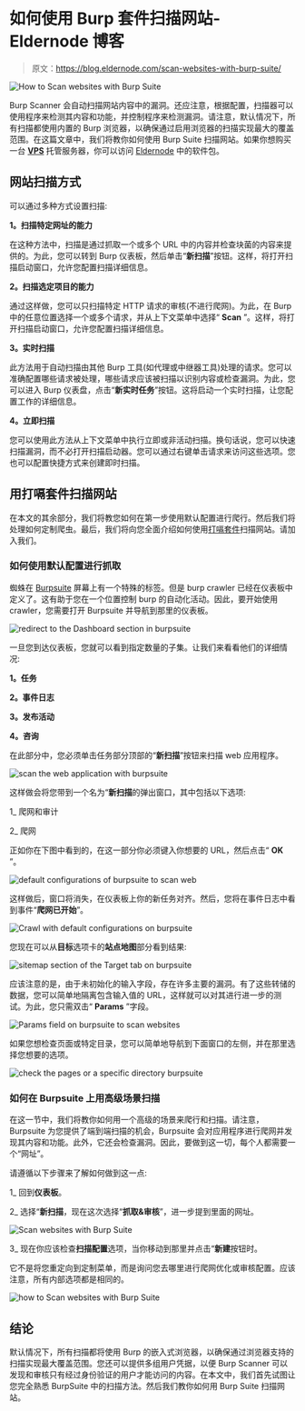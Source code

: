 # 如何使用 Burp 套件扫描网站- Eldernode 博客

> 原文：<https://blog.eldernode.com/scan-websites-with-burp-suite/>

![How to Scan websites with Burp Suite](img/fd27f668b571d833dbf75974a820e146.png)

Burp Scanner 会自动扫描网站内容中的漏洞。还应注意，根据配置，扫描器可以使用程序来检测其内容和功能，并控制程序来检测漏洞。请注意，默认情况下，所有扫描都使用内置的 Burp 浏览器，以确保通过启用浏览器的扫描实现最大的覆盖范围。在这篇文章中，我们将教你如何使用 Burp Suite 扫描网站。如果你想购买一台 [**VPS**](https://eldernode.com/vps/) 托管服务器，你可以访问 [Eldernode](https://eldernode.com/) 中的软件包。

## 网站扫描方式

可以通过多种方式设置扫描:

**1。扫描特定网址的能力**

在这种方法中，扫描是通过抓取一个或多个 URL 中的内容并检查块菌的内容来提供的。为此，您可以转到 Burp 仪表板，然后单击“**新扫描**”按钮。这样，将打开扫描启动窗口，允许您配置扫描详细信息。

**2。扫描选定项目的能力**

通过这样做，您可以只扫描特定 HTTP 请求的审核(不进行爬网)。为此，在 Burp 中的任意位置选择一个或多个请求，并从上下文菜单中选择“ **Scan** ”。这样，将打开扫描启动窗口，允许您配置扫描详细信息。

**3。实时扫描**

此方法用于自动扫描由其他 Burp 工具(如代理或中继器工具)处理的请求。您可以准确配置哪些请求被处理，哪些请求应该被扫描以识别内容或检查漏洞。为此，您可以进入 Burp 仪表盘，点击“**新实时任务**”按钮。这将启动一个实时扫描，让您配置工作的详细信息。

**4。立即扫描**

您可以使用此方法从上下文菜单中执行立即或非活动扫描。换句话说，您可以快速扫描漏洞，而不必打开扫描启动器。您可以通过右键单击请求来访问这些选项。您也可以配置快捷方式来创建即时扫描。

## **用打嗝套件扫描网站**

在本文的其余部分，我们将教您如何在第一步使用默认配置进行爬行。然后我们将处理如何定制爬虫。最后，我们将向您全面介绍如何使用[打嗝套件](https://blog.eldernode.com/check-of-burp-suite-capabilities/)扫描网站。请加入我们。

### **如何使用默认配置进行抓取**

蜘蛛在 [Burpsuite](https://blog.eldernode.com/install-burp-suite-on-debian/) 屏幕上有一个特殊的标签。但是 burp crawler 已经在仪表板中定义了。这有助于您在一个位置控制 burp 的自动化活动。因此，要开始使用 crawler，您需要打开 Burpsuite 并导航到那里的仪表板。

![redirect to the Dashboard section in burpsuite](img/effa9c8521bf3d0f1ef546cd7ed0a423.png)

一旦您到达仪表板，您就可以看到指定数量的子集。让我们来看看他们的详细情况:

**1。任务**

**2。事件日志**

**3。发布活动**

**4。咨询**

在此部分中，您必须单击任务部分顶部的“**新扫描**”按钮来扫描 web 应用程序。

![scan the web application with burpsuite](img/7db51ba308a4a34f12dbdc9745556307.png)

这样做会将您带到一个名为“**新扫描**的弹出窗口，其中包括以下选项:

1_ 爬网和审计

2_ 爬网

正如你在下图中看到的，在这一部分你必须键入你想要的 URL，然后点击“ **OK** ”。

![default configurations of burpsuite to scan web](img/ff019c00df3a796eec38af15928162cf.png)

这样做后，窗口将消失，在仪表板上你的新任务对齐。然后，您将在事件日志中看到事件“**爬网已开始**”。

![Crawl with default configurations on burpsuite](img/24f9a80cb45c4b3ce73370502f31411b.png)

您现在可以从**目标**选项卡的**站点地图**部分看到结果:

![sitemap section of the Target tab on burpsuite](img/49cdb750676b767f88c5a8b31a5b0fba.png)

应该注意的是，由于未初始化的输入字段，存在许多主要的漏洞。有了这些转储的数据，您可以简单地隔离包含输入值的 URL，这样就可以对其进行进一步的测试。为此，您只需双击“ **Params** ”字段。

![Params field on burpsuite to scan websites](img/d87ed5b5a9c76d8dba4f8f289bb65997.png)

如果您想检查页面或特定目录，您可以简单地导航到下面窗口的左侧，并在那里选择您想要的选项。

![check the pages or a specific directory burpsuite](img/2ca5c315a8b6893b7604a5b12c0f0ab6.png)

### **如何在 Burpsuite 上用高级场景扫描**

在这一节中，我们将教你如何用一个高级的场景来爬行和扫描。请注意，Burpsuite 为您提供了端到端扫描的机会，Burpsuite 会对应用程序进行爬网并发现其内容和功能。此外，它还会检查漏洞。因此，要做到这一切，每个人都需要一个“网址”。

请遵循以下步骤来了解如何做到这一点:

1_ 回到**仪表板**。

2_ 选择“**新扫描**，现在这次选择“**抓取&审核**”，进一步提到里面的网址。

![Scan websites with Burp Suite](img/ee78f5e30701c18727ce946a5720481e.png)

3_ 现在你应该检查**扫描配置**选项，当你移动到那里并点击“**新建**按钮时。

它不是将您重定向到定制菜单，而是询问您去哪里进行爬网优化或审核配置。应该注意，所有内部选项都是相同的。

![how to Scan websites with Burp Suite](img/7118070fe0fa1f6c1d0d20ac42db219b.png)

## 结论

默认情况下，所有扫描都将使用 Burp 的嵌入式浏览器，以确保通过浏览器支持的扫描实现最大覆盖范围。您还可以提供多组用户凭据，以便 Burp Scanner 可以发现和审核只有经过身份验证的用户才能访问的内容。在本文中，我们首先试图让您完全熟悉 BurpSuite 中的扫描方法。然后我们教你如何用 Burp Suite 扫描网站。